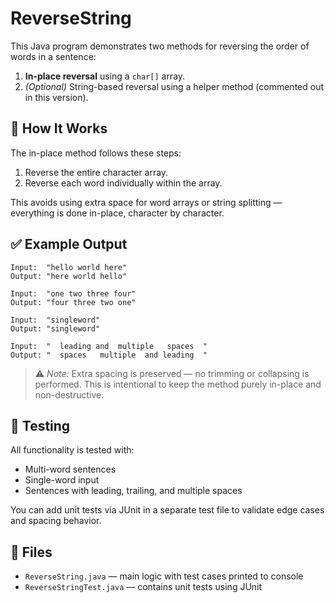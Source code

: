 # ReverseString

This Java program demonstrates two methods for reversing the order of words in a sentence:

1. **In-place reversal** using a `char[]` array.
2. *(Optional)* String-based reversal using a helper method (commented out in this version).

## 🔧 How It Works

The in-place method follows these steps:

1. Reverse the entire character array.
2. Reverse each word individually within the array.

This avoids using extra space for word arrays or string splitting — everything is done in-place, character by character.

## ✅ Example Output

```
Input:  "hello world here"
Output: "here world hello"

Input:  "one two three four"
Output: "four three two one"

Input:  "singleword"
Output: "singleword"

Input:  "  leading and  multiple   spaces  "
Output: "  spaces   multiple  and leading  "
```

> ⚠️ *Note:* Extra spacing is preserved — no trimming or collapsing is performed. This is intentional to keep the method purely in-place and non-destructive.

## 🧪 Testing

All functionality is tested with:
- Multi-word sentences
- Single-word input
- Sentences with leading, trailing, and multiple spaces

You can add unit tests via JUnit in a separate test file to validate edge cases and spacing behavior.

## 📁 Files

- `ReverseString.java` — main logic with test cases printed to console
- `ReverseStringTest.java` — contains unit tests using JUnit
